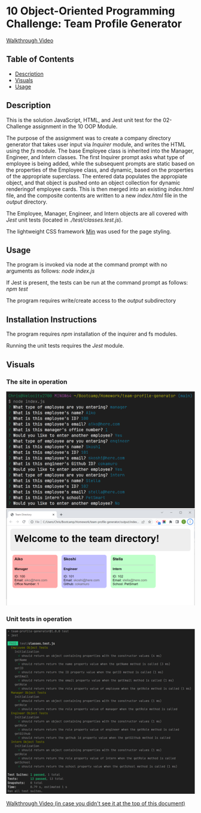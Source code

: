 # 10 Object-Oriented Programming Challenge: Team Profile Generator

[Walkthrough Video](https://drive.google.com/file/d/1bY-ivtuS5TlcJ7VX8FTd4olityUgKYsJ/view)

## Table of Contents
- [Description](#description)
- [Visuals](#visuals)
- [Usage](#usage)

## Description
This is the solution JavaScript, HTML, and Jest unit test for the 02-Challenge assignment in the 10 OOP Module.

The purpose of the assignment was to create a company directory generator that takes user input via *Inquirer* module, and writes the HTML using the *fs* module.  The base Employee class is inherited into the Manager, Engineer, and Intern classes.  The first Inquirer prompt asks what type of employee is being added, while the subsequent prompts are static based on the properties of the Employee class, and dynamic, based on the properties of the appropriate superclass.  The entered data populates the appropiate object, and that object is pushed onto an object collection for dynamic renderingof employee cards.  This is then merged into an existing *index.html* file, and the composite contents are written to a new *index.html* file in the *output* directory.  

The Employee, Manager, Engineer, and Intern objects are all covered with *Jest* unit tests (located in *./test/classes.test.js*).

The lightweight CSS framework [Min](https://mincss.com/) was used for the page styling.

## Usage 
The program is invoked via node at the command prompt with no arguments as follows: _node index.js_

If Jest is present, the tests can be run at the command prompt as follows:  _npm test_

The program requires write/create access to the _output_ subdirectory

## Installation Instructions
The program requires *npm* installation of the inquirer and fs modules.  

Running the unit tests requires the *Jest* module.


## Visuals
### The site in operation
![Image of launch and user prompts](prompts.png)
![Image of generated index.html](sample-output.png)

### Unit tests in operation
![Image of Jest test suite](unit-tests.png)

[Walkthrough Video (in case you didn't see it at the top of this document)](https://drive.google.com/file/d/1bY-ivtuS5TlcJ7VX8FTd4olityUgKYsJ/view)
